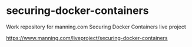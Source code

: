 # securing-docker-containers

Work repository for manning.com Securing Docker Containers live project

https://www.manning.com/liveproject/securing-docker-containers
